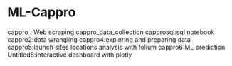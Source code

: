 # ML-Cappro
cappro : Web scraping
cappro_data_collection
capprosql:sql notebook
cappro2:data wrangling
cappro4:exploring and preparing data
cappro5:launch sites locations analysis with folium 
cappro6:ML prediction
Untitled8:interactive dashboard with plotly
